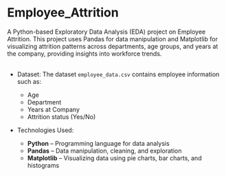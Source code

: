 # Employee_Attrition
A Python-based Exploratory Data Analysis (EDA) project on Employee Attrition. This project uses Pandas for data manipulation and Matplotlib for visualizing attrition patterns across departments, age groups, and years at the company, providing insights into workforce trends.
<br>
<br>
- Dataset: The dataset `employee_data.csv` contains employee information such as:  
  - Age  
  - Department  
  - Years at Company  
  - Attrition status (Yes/No)  


- Technologies Used: 
  - **Python** – Programming language for data analysis  
  - **Pandas** – Data manipulation, cleaning, and exploration  
  - **Matplotlib** – Visualizing data using pie charts, bar charts, and histograms
